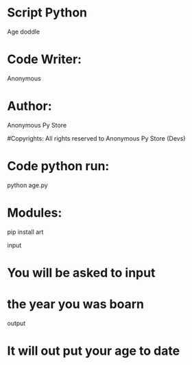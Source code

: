 # Script Python
Age doddle 

# Code Writer: 
Anonymous 

# Author:
Anonymous Py Store

#Copyrights: All rights reserved to 
Anonymous Py Store (Devs)

# Code python run:
python age.py

# Modules:
pip install art


input 
# You will be asked to input
# the year you was boarn

output
# It will out put your age to date

